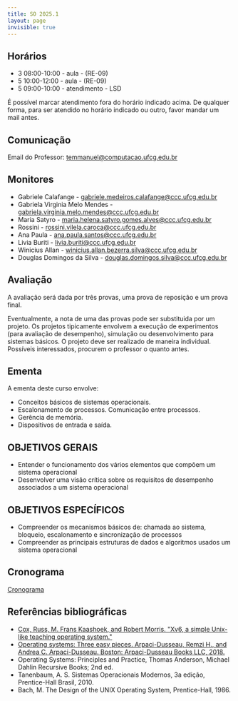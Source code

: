 ```yaml
---
title: SO 2025.1
layout: page
invisible: true
---
```


## Horários

* 3 08:00-10:00 - aula - (RE-09)
* 5 10:00-12:00 - aula - (RE-09) 
* 5 09:00-10:00	- atendimento - LSD

É possível marcar atendimento fora do horário indicado acima. De qualquer forma, para ser atendido no horário indicado ou outro, favor mandar um mail antes.

## Comunicação

Email do Professor: temmanuel@computacao.ufcg.edu.br

## Monitores

* Gabriele Calafange - gabriele.medeiros.calafange@ccc.ufcg.edu.br
* Gabriela Virginia Melo Mendes - gabriela.virginia.melo.mendes@ccc.ufcg.edu.br
* Maria Satyro - maria.helena.satyro.gomes.alves@ccc.ufcg.edu.br
* Rossini - rossini.vilela.caroca@ccc.ufcg.edu.br
* Ana Paula - ana.paula.santos@ccc.ufcg.edu.br
* Livia Buriti - livia.buriti@ccc.ufcg.edu.br
* Winicius Allan - winicius.allan.bezerra.silva@ccc.ufcg.edu.br
* Douglas Domingos da Silva - douglas.domingos.silva@ccc.ufcg.edu.br

## Avaliação
A avaliação será dada por três provas, uma prova de reposição e um prova final.

Eventualmente, a nota de uma das provas pode ser substituida por um projeto. Os projetos tipicamente envolvem a execução de experimentos (para avaliação de desempenho), simulação ou desenvolvimento para sistemas básicos. O projeto deve ser realizado de maneira individual. Possíveis interessados, procurem o professor o quanto antes.

## Ementa

A ementa deste curso envolve:
 * Conceitos básicos de sistemas operacionais.
 * Escalonamento de processos. Comunicação entre processos.
 * Gerência de memória.
 * Dispositivos de entrada e saída. 

## OBJETIVOS GERAIS
 * Entender o funcionamento dos vários elementos que compõem um sistema operacional
 * Desenvolver uma visão crítica sobre os requisitos de desempenho associados a um sistema operacional

## OBJETIVOS ESPECÍFICOS
 * Compreender os mecanismos básicos de: chamada ao sistema, bloqueio, escalonamento e sincronização de processos
 * Compreender as principais estruturas de dados e algoritmos usados um sistema operacional


## Cronograma

[Cronograma](https://docs.google.com/spreadsheets/d/1bsP93bV_WYro0s0QrlWknCaOQDTc3P2ncoDnxg-G76s/edit?usp=sharing)


## Referências bibliográficas

 * [Cox, Russ, M. Frans Kaashoek, and Robert Morris. "Xv6, a simple Unix-like teaching operating system."](http://pdos.csail.mit.edu/6.828/2012/xv6.htm1)
 * [Operating systems: Three easy pieces. Arpaci-Dusseau, Remzi H., and Andrea C. Arpaci-Dusseau. Boston: Arpaci-Dusseau Books LLC, 2018.](https://pages.cs.wisc.edu/~remzi/OSTEP/)
 * Operating Systems: Principles and Practice, Thomas Anderson, Michael Dahlin Recursive Books; 2nd ed.
 * Tanenbaum, A. S. Sistemas Operacionais Modernos, 3a edição, Prentice-Hall Brasil, 2010.
 * Bach, M. The Design of the UNIX Operating System, Prentice-Hall, 1986.
